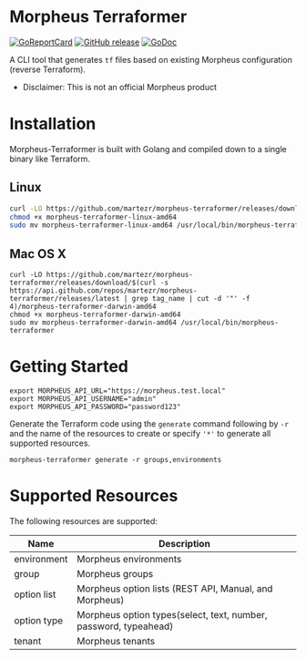 # Morpheus Terraformer

[![GoReportCard][report-badge]][report]
[![GitHub release](https://img.shields.io/github/release/martezr/morpheus-terraformer.svg)](https://github.com/martezr/morpheus-terraformer/releases/)
[![GoDoc](https://pkg.go.dev/badge/badge/github.com/martezr/morpheus-terraformer?utm_source=godoc)](https://godoc.org/github.com/martezr/morpheus-terraformer)

[report-badge]: https://goreportcard.com/badge/github.com/martezr/morpheus-terraformer
[report]: https://goreportcard.com/report/github.com/martezr/morpheus-terraformer

A CLI tool that generates `tf` files based on existing Morpheus configuration
(reverse Terraform).

*   Disclaimer: This is not an official Morpheus product

# Installation

Morpheus-Terraformer is built with Golang and compiled down to a single binary like Terraform.

## Linux

```bash
curl -LO https://github.com/martezr/morpheus-terraformer/releases/download/$(curl -s https://api.github.com/repos/martezr/morpheus-terraformer/releases/latest | grep tag_name | cut -d '"' -f 4)/morpheus-terraformer-linux-amd64
chmod +x morpheus-terraformer-linux-amd64
sudo mv morpheus-terraformer-linux-amd64 /usr/local/bin/morpheus-terraformer
```

## Mac OS X

```
curl -LO https://github.com/martezr/morpheus-terraformer/releases/download/$(curl -s https://api.github.com/repos/martezr/morpheus-terraformer/releases/latest | grep tag_name | cut -d '"' -f 4)/morpheus-terraformer-darwin-amd64
chmod +x morpheus-terraformer-darwin-amd64
sudo mv morpheus-terraformer-darwin-amd64 /usr/local/bin/morpheus-terraformer
```

# Getting Started

```
export MORPHEUS_API_URL="https://morpheus.test.local"
export MORPHEUS_API_USERNAME="admin"
export MORPHEUS_API_PASSWORD="password123"
```

Generate the Terraform code using the `generate` command following by `-r` and the name of the resources to create or specify `'*'` to generate all supported resources.

```
morpheus-terraformer generate -r groups,environments
```

# Supported Resources

The following resources are supported:

|Name|Description|
|----|-----|
|environment|Morpheus environments|
|group|Morpheus groups|
|option list|Morpheus option lists (REST API, Manual, and Morpheus)|
|option type|Morpheus option types(select, text, number, password, typeahead)|
|tenant|Morpheus tenants|
